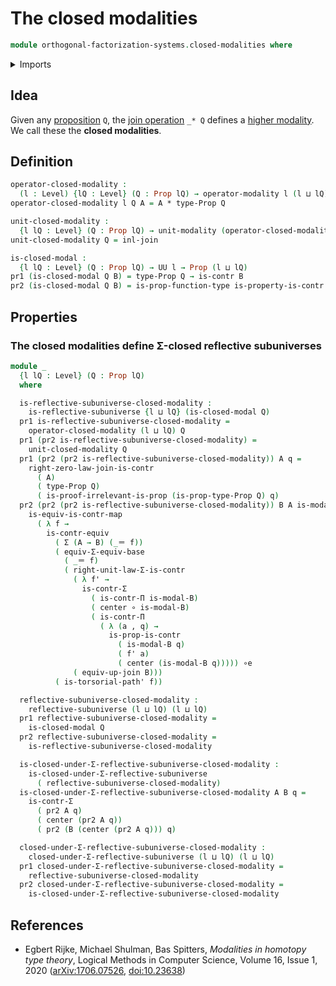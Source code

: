 # The closed modalities

```agda
module orthogonal-factorization-systems.closed-modalities where
```

<details><summary>Imports</summary>

```agda
open import foundation.contractible-maps
open import foundation.contractible-types
open import foundation.dependent-pair-types
open import foundation.equivalences
open import foundation.function-types
open import foundation.functoriality-dependent-pair-types
open import foundation.identity-types
open import foundation.propositions
open import foundation.type-arithmetic-dependent-pair-types
open import foundation.universe-levels

open import orthogonal-factorization-systems.modal-operators
open import orthogonal-factorization-systems.reflective-subuniverses
open import orthogonal-factorization-systems.sigma-closed-reflective-subuniverses

open import synthetic-homotopy-theory.joins-of-types
```

</details>

## Idea

Given any [proposition](foundation.propositions.md) `Q`, the
[join operation](synthetic-homotopy-theory.joins-of-types.md) `_* Q` defines a
[higher modality](orthogonal-factorization-systems.higher-modalities.md). We
call these the **closed modalities**.

## Definition

```agda
operator-closed-modality :
  (l : Level) {lQ : Level} (Q : Prop lQ) → operator-modality l (l ⊔ lQ)
operator-closed-modality l Q A = A * type-Prop Q

unit-closed-modality :
  {l lQ : Level} (Q : Prop lQ) → unit-modality (operator-closed-modality l Q)
unit-closed-modality Q = inl-join

is-closed-modal :
  {l lQ : Level} (Q : Prop lQ) → UU l → Prop (l ⊔ lQ)
pr1 (is-closed-modal Q B) = type-Prop Q → is-contr B
pr2 (is-closed-modal Q B) = is-prop-function-type is-property-is-contr
```

## Properties

### The closed modalities define Σ-closed reflective subuniverses

```agda
module _
  {l lQ : Level} (Q : Prop lQ)
  where

  is-reflective-subuniverse-closed-modality :
    is-reflective-subuniverse {l ⊔ lQ} (is-closed-modal Q)
  pr1 is-reflective-subuniverse-closed-modality =
    operator-closed-modality (l ⊔ lQ) Q
  pr1 (pr2 is-reflective-subuniverse-closed-modality) =
    unit-closed-modality Q
  pr1 (pr2 (pr2 is-reflective-subuniverse-closed-modality)) A q =
    right-zero-law-join-is-contr
      ( A)
      ( type-Prop Q)
      ( is-proof-irrelevant-is-prop (is-prop-type-Prop Q) q)
  pr2 (pr2 (pr2 is-reflective-subuniverse-closed-modality)) B A is-modal-B =
    is-equiv-is-contr-map
      ( λ f →
        is-contr-equiv
          ( Σ (A → B) (_＝ f))
          ( equiv-Σ-equiv-base
            ( _＝ f)
            ( right-unit-law-Σ-is-contr
              ( λ f' →
                is-contr-Σ
                  ( is-contr-Π is-modal-B)
                  ( center ∘ is-modal-B)
                  ( is-contr-Π
                    ( λ (a , q) →
                      is-prop-is-contr
                        ( is-modal-B q)
                        ( f' a)
                        ( center (is-modal-B q))))) ∘e
              ( equiv-up-join B)))
          ( is-torsorial-path' f))

  reflective-subuniverse-closed-modality :
    reflective-subuniverse (l ⊔ lQ) (l ⊔ lQ)
  pr1 reflective-subuniverse-closed-modality =
    is-closed-modal Q
  pr2 reflective-subuniverse-closed-modality =
    is-reflective-subuniverse-closed-modality

  is-closed-under-Σ-reflective-subuniverse-closed-modality :
    is-closed-under-Σ-reflective-subuniverse
      ( reflective-subuniverse-closed-modality)
  is-closed-under-Σ-reflective-subuniverse-closed-modality A B q =
    is-contr-Σ
      ( pr2 A q)
      ( center (pr2 A q))
      ( pr2 (B (center (pr2 A q))) q)

  closed-under-Σ-reflective-subuniverse-closed-modality :
    closed-under-Σ-reflective-subuniverse (l ⊔ lQ) (l ⊔ lQ)
  pr1 closed-under-Σ-reflective-subuniverse-closed-modality =
    reflective-subuniverse-closed-modality
  pr2 closed-under-Σ-reflective-subuniverse-closed-modality =
    is-closed-under-Σ-reflective-subuniverse-closed-modality
```

## References

- Egbert Rijke, Michael Shulman, Bas Spitters, _Modalities in homotopy type
  theory_, Logical Methods in Computer Science, Volume 16, Issue 1, 2020
  ([arXiv:1706.07526](https://arxiv.org/abs/1706.07526),
  [doi:10.23638](https://doi.org/10.23638/LMCS-16%281%3A2%292020))
